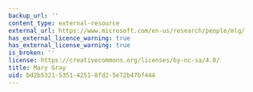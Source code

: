 ```yaml
---
backup_url: ''
content_type: external-resource
external_url: https://www.microsoft.com/en-us/research/people/mlg/
has_external_licence_warning: true
has_external_license_warning: true
is_broken: ''
license: https://creativecommons.org/licenses/by-nc-sa/4.0/
title: Mary Gray
uid: bd2b5321-5351-4251-8fd2-5e72b47bf444
---
```

